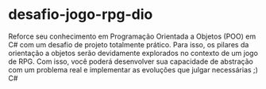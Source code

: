 # desafio-jogo-rpg-dio
Reforce seu conhecimento em Programação Orientada a Objetos (POO) em C# com um desafio de projeto totalmente prático. Para isso, os pilares da orientação a objetos serão devidamente explorados no contexto de um jogo de RPG. Com isso, você poderá desenvolver sua capacidade de abstração com um problema real e implementar as evoluções que julgar necessárias ;)  C#
